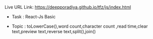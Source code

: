 Live URL Link: https://deepporadiya.github.io/tfz/js/index.html

- Task : React-Js Basic

- Topic : toLowerCase(),word count,character count ,read time,clear text,preview text,reverse text,split(),join()